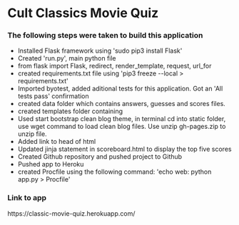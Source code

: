 <h1>Cult Classics Movie Quiz</h1>
<h3> The following steps were taken to build this application</h3>
<ul>
<li> Installed Flask framework using 'sudo pip3 install Flask'</li>
<li> Created 'run.py', main python file</li>
<li> from flask import Flask, redirect, render_template, request, url_for </li>
<li> created requirements.txt file using 'pip3 freeze --local > requirements.txt'</li>
<li> Imported byotest, added aditional tests for this application. Got an 'All tests pass' confirmation </li>
<li> created data folder which contains answers, guesses and scores files.</li>
<li> created templates folder containing
<li> Used start bootstrap clean blog theme, in terminal cd into static folder, use wget command to load clean blog files. Use unzip gh-pages.zip to unzip file. </li>
<li>Added link to head of html</li>
<li> Updated jinja statement in scoreboard.html to display the top five scores</li>
<li> Created Github repository and pushed project to Github </li>
<li> Pushed app to Heroku </li>
<li> created Procfile using the following command: 'echo web: python app.py > Procfile' </li>

</ul>

<h3> Link to app </h3>
<p> https://classic-movie-quiz.herokuapp.com/ </p>